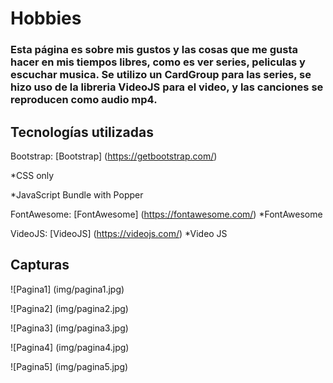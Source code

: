 # Hobbies
 
### Esta página es sobre mis gustos y las cosas que me gusta hacer en mis tiempos libres, como es ver series, peliculas y escuchar musica. Se utilizo un CardGroup para las series, se hizo uso de la libreria VideoJS para el video, y las canciones se reproducen como audio mp4.

## Tecnologías utilizadas
Bootstrap: 
[Bootstrap] (https://getbootstrap.com/)  

*CSS only
<link href="https://cdn.jsdelivr.net/npm/bootstrap@5.1.2/dist/css/bootstrap.min.css" rel="stylesheet" integrity="sha384-uWxY/CJNBR+1zjPWmfnSnVxwRheevXITnMqoEIeG1LJrdI0GlVs/9cVSyPYXdcSF" crossorigin="anonymous">

*JavaScript Bundle with Popper
<script src="https://cdn.jsdelivr.net/npm/bootstrap@5.1.2/dist/js/bootstrap.bundle.min.js" integrity="sha384-kQtW33rZJAHjgefvhyyzcGF3C5TFyBQBA13V1RKPf4uH+bwyzQxZ6CmMZHmNBEfJ" crossorigin="anonymous"></script>

FontAwesome: 
[FontAwesome] (https://fontawesome.com/)
*FontAwesome
<link rel="stylesheet" href="https://cdnjs.cloudflare.com/ajax/libs/font-awesome/6.0.0-beta2/css/all.min.css" integrity="sha512-YWzhKL2whUzgiheMoBFwW8CKV4qpHQAEuvilg9FAn5VJUDwKZZxkJNuGM4XkWuk94WCrrwslk8yWNGmY1EduTA==" crossorigin="anonymous" referrerpolicy="no-referrer" />

VideoJS: 
[VideoJS] (https://videojs.com/)
*Video JS
<link rel="stylesheet" href="css/video-js.css">

<script src="js/video.js"></script>

<link href="https://fonts.googleapis.com/css?family=Open+Sans:300,400" rel="stylesheet">

<link rel="stylesheet" href="css/estilos.css">

## Capturas

![Pagina1]
(img/pagina1.jpg)

![Pagina2]
(img/pagina2.jpg)

![Pagina3]
(img/pagina3.jpg)

![Pagina4]
(img/pagina4.jpg)

![Pagina5]
(img/pagina5.jpg)